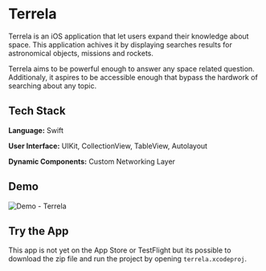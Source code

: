 # Terrela

Terrela is an iOS application that let users expand their knowledge about space. This application achives it by displaying searches results for astronomical objects, missions and rockets. 

Terrela aims to be powerful enough to answer any space related question. Additionaly, it aspires to be accessible enough that bypass the hardwork of searching about any topic.

## Tech Stack

**Language:** Swift

**User Interface:** UIKit, CollectionView, TableView, Autolayout

**Dynamic Components:** Custom Networking Layer

## Demo

![Demo - Terrela](https://user-images.githubusercontent.com/69913812/153265249-a4780d04-b15d-446d-9ca7-6fe8d66c9fe5.gif)

## Try the App
This app is not yet on the App Store or TestFlight but its possible to download the zip file and run the project by opening `terrela.xcodeproj`.
